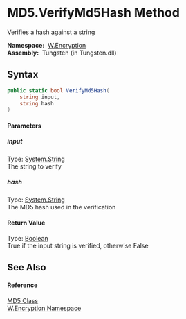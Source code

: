 MD5.VerifyMd5Hash Method
========================
  Verifies a hash against a string

  **Namespace:**  [W.Encryption][1]  
  **Assembly:**  Tungsten (in Tungsten.dll)

Syntax
------

```csharp
public static bool VerifyMd5Hash(
	string input,
	string hash
)
```

#### Parameters

##### *input*
Type: [System.String][2]  
The string to verify

##### *hash*
Type: [System.String][2]  
The MD5 hash used in the verification

#### Return Value
Type: [Boolean][3]  
True if the input string is verified, otherwise False

See Also
--------

#### Reference
[MD5 Class][4]  
[W.Encryption Namespace][1]  

[1]: ../README.md
[2]: http://msdn.microsoft.com/en-us/library/s1wwdcbf
[3]: http://msdn.microsoft.com/en-us/library/a28wyd50
[4]: README.md